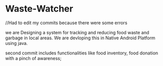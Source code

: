 # Waste-Watcher
//Had to edit my commits because there were some errors

we are Designing a system for tracking and reducing food waste and garbage in local areas.
We are devloping this in Native Android Platform using java.

second commit includes functionalities like food inventory, food donation with a pinch of awareness; 
